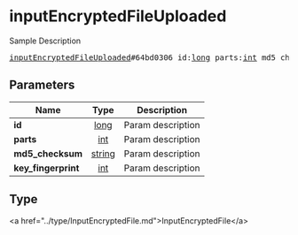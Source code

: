 # inputEncryptedFileUploaded

Sample Description

<pre>
<a href="../constructor/inputEncryptedFileUploaded.md">inputEncryptedFileUploaded</a>#64bd0306 id:<a href="../type/long.md">long</a> parts:<a href="../type/int.md">int</a> md5_checksum:<a href="../type/string.md">string</a> key_fingerprint:<a href="../type/int.md">int</a> = <a href="../type/InputEncryptedFile.md">InputEncryptedFile</a>;
</pre>

## Parameters

| Name | Type | Description |
|------|:----:|-------------|
| **id** | <a href="../type/long.md">long</a> | Param description |
| **parts** | <a href="../type/int.md">int</a> | Param description |
| **md5_checksum** | <a href="../type/string.md">string</a> | Param description |
| **key_fingerprint** | <a href="../type/int.md">int</a> | Param description |

## Type

&lt;a href=&#34;../type/InputEncryptedFile.md&#34;&gt;InputEncryptedFile&lt;/a&gt;
